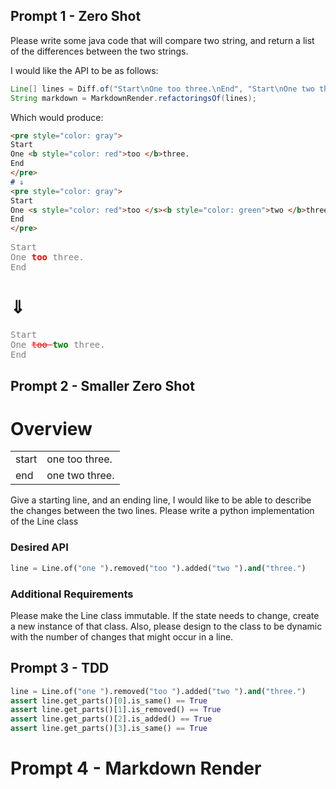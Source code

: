 ## Prompt 1 - Zero Shot

Please write some java code that will compare two string, 
and return a list of the differences between the two strings.

I would like the API to be as follows:

```java
Line[] lines = Diff.of("Start\nOne too three.\nEnd", "Start\nOne two three.\n");
String markdown = MarkdownRender.refactoringsOf(lines);
```

Which would produce:
```markdown
<pre style="color: gray">
Start
One <b style="color: red">too </b>three.
End
</pre>
# ⇓
<pre style="color: gray">
Start
One <s style="color: red">too </s><b style="color: green">two </b>three.
End
</pre>
```

<pre style="color: gray">
Start
One <b style="color: red">too </b>three.
End
</pre>
# ⇓
<pre style="color: gray">
Start
One <s style="color: red">too </s><b style="color: green">two </b>three.
End
</pre>

## Prompt 2 - Smaller Zero Shot

 # Overview

|       |                |
|-------|----------------|
| start | one too three. |
| end   | one two three. |

Give a starting line, and an ending line, 
I would like to be able to describe the changes between the two lines.
Please write a python implementation of the Line class

### Desired API

```python
line = Line.of("one ").removed("too ").added("two ").and("three.")
```


### Additional Requirements

Please make the Line class immutable. 
If the state needs to change, create a new instance of that class.
Also, please design to the class to be dynamic with the number of 
changes that might occur in a line.

## Prompt 3 - TDD


```python
line = Line.of("one ").removed("too ").added("two ").and("three.")
assert line.get_parts()[0].is_same() == True
assert line.get_parts()[1].is_removed() == True
assert line.get_parts()[2].is_added() == True
assert line.get_parts()[3].is_same() == True
```

# Prompt 4 - Markdown Render

